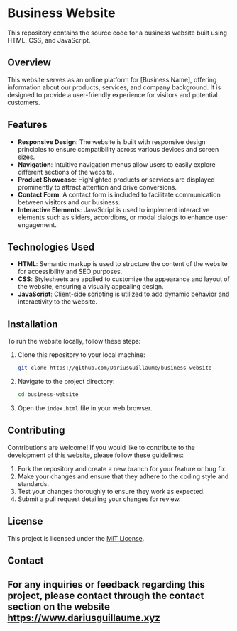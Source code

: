 
# Business Website

This repository contains the source code for a business website built using HTML, CSS, and JavaScript.

## Overview

This website serves as an online platform for [Business Name], offering information about our products, services, and company background. It is designed to provide a user-friendly experience for visitors and potential customers.

## Features

- **Responsive Design**: The website is built with responsive design principles to ensure compatibility across various devices and screen sizes.
- **Navigation**: Intuitive navigation menus allow users to easily explore different sections of the website.
- **Product Showcase**: Highlighted products or services are displayed prominently to attract attention and drive conversions.
- **Contact Form**: A contact form is included to facilitate communication between visitors and our business.
- **Interactive Elements**: JavaScript is used to implement interactive elements such as sliders, accordions, or modal dialogs to enhance user engagement.

## Technologies Used

- **HTML**: Semantic markup is used to structure the content of the website for accessibility and SEO purposes.
- **CSS**: Stylesheets are applied to customize the appearance and layout of the website, ensuring a visually appealing design.
- **JavaScript**: Client-side scripting is utilized to add dynamic behavior and interactivity to the website.

## Installation

To run the website locally, follow these steps:

1. Clone this repository to your local machine:

   ```bash
   git clone https://github.com/DariusGuillaume/business-website
   ```

2. Navigate to the project directory:

   ```bash
   cd business-website
   ```

3. Open the `index.html` file in your web browser.

## Contributing

Contributions are welcome! If you would like to contribute to the development of this website, please follow these guidelines:

1. Fork the repository and create a new branch for your feature or bug fix.
2. Make your changes and ensure that they adhere to the coding style and standards.
3. Test your changes thoroughly to ensure they work as expected.
4. Submit a pull request detailing your changes for review.

## License

This project is licensed under the [MIT License](LICENSE).

## Contact

For any inquiries or feedback regarding this project, please contact through the contact section on the website https://www.dariusguillaume.xyz
---
